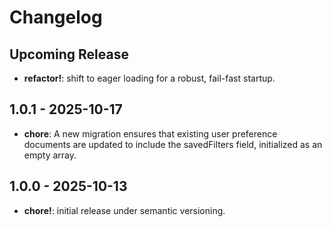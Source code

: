 # Changelog

## Upcoming Release
- **refactor!**: shift to eager loading for a robust, fail-fast startup.

## 1.0.1 - 2025-10-17

- **chore**: A new migration ensures that existing user preference documents are updated to include the savedFilters field, initialized as an empty array.

## 1.0.0 - 2025-10-13

- **chore!**: initial release under semantic versioning.
